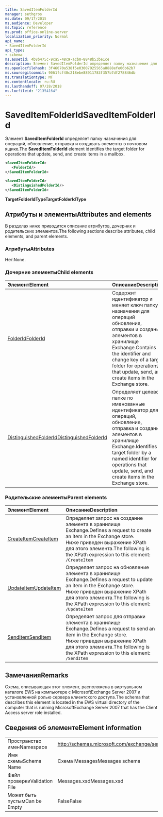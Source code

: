 ```yaml
---
title: SavedItemFolderId
manager: sethgros
ms.date: 09/17/2015
ms.audience: Developer
ms.topic: reference
ms.prod: office-online-server
localization_priority: Normal
api_name:
- SavedItemFolderId
api_type:
- schema
ms.assetid: 4b8b475c-9ca5-48c9-acb0-8848b53be1ce
description: Элемент SavedItemFolderId определяет папку назначения для операций, обновление, отправка и создавать элементы в почтовом ящике.
ms.openlocfilehash: 3f46070a538f5e03007925565a8888efe06b62b7
ms.sourcegitcommit: 9061fcf40c218ebe88911783f357b7df278846db
ms.translationtype: MT
ms.contentlocale: ru-RU
ms.lasthandoff: 07/28/2018
ms.locfileid: "21354164"
---
```

# <a name="saveditemfolderid"></a><span data-ttu-id="e5d13-103">SavedItemFolderId</span><span class="sxs-lookup"><span data-stu-id="e5d13-103">SavedItemFolderId</span></span>

<span data-ttu-id="e5d13-104">Элемент **SavedItemFolderId** определяет папку назначения для операций, обновление, отправка и создавать элементы в почтовом ящике.</span><span class="sxs-lookup"><span data-stu-id="e5d13-104">The **SavedItemFolderId** element identifies the target folder for operations that update, send, and create items in a mailbox.</span></span> 
  
```xml
<SavedItemFolderId>
   <FolderId/>
</SavedItemFolderId>
```

```xml
<SavedItemFolderId>
   <DistinguishedFolderId/>
</SavedItemFolderId>
```

<span data-ttu-id="e5d13-105">**TargetFolderIdType**</span><span class="sxs-lookup"><span data-stu-id="e5d13-105">**TargetFolderIdType**</span></span>

## <a name="attributes-and-elements"></a><span data-ttu-id="e5d13-106">Атрибуты и элементы</span><span class="sxs-lookup"><span data-stu-id="e5d13-106">Attributes and elements</span></span>

<span data-ttu-id="e5d13-107">В разделах ниже приводится описание атрибутов, дочерних и родительских элементов.</span><span class="sxs-lookup"><span data-stu-id="e5d13-107">The following sections describe attributes, child elements, and parent elements.</span></span>
  
### <a name="attributes"></a><span data-ttu-id="e5d13-108">Атрибуты</span><span class="sxs-lookup"><span data-stu-id="e5d13-108">Attributes</span></span>

<span data-ttu-id="e5d13-109">Нет.</span><span class="sxs-lookup"><span data-stu-id="e5d13-109">None.</span></span>
  
### <a name="child-elements"></a><span data-ttu-id="e5d13-110">Дочерние элементы</span><span class="sxs-lookup"><span data-stu-id="e5d13-110">Child elements</span></span>

|<span data-ttu-id="e5d13-111">**Элемент**</span><span class="sxs-lookup"><span data-stu-id="e5d13-111">**Element**</span></span>|<span data-ttu-id="e5d13-112">**Описание**</span><span class="sxs-lookup"><span data-stu-id="e5d13-112">**Description**</span></span>|
|:-----|:-----|
|[<span data-ttu-id="e5d13-113">FolderId</span><span class="sxs-lookup"><span data-stu-id="e5d13-113">FolderId</span></span>](folderid.md) <br/> |<span data-ttu-id="e5d13-114">Содержит идентификатор и меняет ключ папку назначения для операций обновления, отправки и создания элементов в хранилище Exchange.</span><span class="sxs-lookup"><span data-stu-id="e5d13-114">Contains the identifier and change key of a target folder for operations that update, send, and create items in the Exchange store.</span></span>  <br/> |
|[<span data-ttu-id="e5d13-115">DistinguishedFolderId</span><span class="sxs-lookup"><span data-stu-id="e5d13-115">DistinguishedFolderId</span></span>](distinguishedfolderid.md) <br/> |<span data-ttu-id="e5d13-116">Определяет целевой папке по именованные идентификатор для операций, обновление, отправка и создания элементов в хранилище Exchange.</span><span class="sxs-lookup"><span data-stu-id="e5d13-116">Identifies a target folder by a named identifier for operations that update, send, and create items in the Exchange store.</span></span>  <br/> |
   
### <a name="parent-elements"></a><span data-ttu-id="e5d13-117">Родительские элементы</span><span class="sxs-lookup"><span data-stu-id="e5d13-117">Parent elements</span></span>

|<span data-ttu-id="e5d13-118">**Элемент**</span><span class="sxs-lookup"><span data-stu-id="e5d13-118">**Element**</span></span>|<span data-ttu-id="e5d13-119">**Описание**</span><span class="sxs-lookup"><span data-stu-id="e5d13-119">**Description**</span></span>|
|:-----|:-----|
|[<span data-ttu-id="e5d13-120">CreateItem</span><span class="sxs-lookup"><span data-stu-id="e5d13-120">CreateItem</span></span>](createitem.md) <br/> |<span data-ttu-id="e5d13-121">Определяет запрос на создание элемента в хранилище Exchange.</span><span class="sxs-lookup"><span data-stu-id="e5d13-121">Defines a request to create an item in the Exchange store.</span></span>  <br/> <span data-ttu-id="e5d13-122">Ниже приведен выражение XPath для этого элемента.</span><span class="sxs-lookup"><span data-stu-id="e5d13-122">The following is the XPath expression to this element:</span></span>  <br/>  `/CreateItem` <br/> |
|[<span data-ttu-id="e5d13-123">UpdateItem</span><span class="sxs-lookup"><span data-stu-id="e5d13-123">UpdateItem</span></span>](updateitem.md) <br/> |<span data-ttu-id="e5d13-124">Определяет запрос на обновление элемента в хранилище Exchange.</span><span class="sxs-lookup"><span data-stu-id="e5d13-124">Defines a request to update an item in the Exchange store.</span></span>  <br/> <span data-ttu-id="e5d13-125">Ниже приведен выражение XPath для этого элемента.</span><span class="sxs-lookup"><span data-stu-id="e5d13-125">The following is the XPath expression to this element:</span></span>  <br/>  `/UpdateItem` <br/> |
|[<span data-ttu-id="e5d13-126">SendItem</span><span class="sxs-lookup"><span data-stu-id="e5d13-126">SendItem</span></span>](senditem.md) <br/> |<span data-ttu-id="e5d13-127">Определяет запрос для отправки элемента в хранилище Exchange.</span><span class="sxs-lookup"><span data-stu-id="e5d13-127">Defines a request to send an item in the Exchange store.</span></span>  <br/> <span data-ttu-id="e5d13-128">Ниже приведен выражение XPath для этого элемента.</span><span class="sxs-lookup"><span data-stu-id="e5d13-128">The following is the XPath expression to this element:</span></span>  <br/>  `/SendItem` <br/> |
   
## <a name="remarks"></a><span data-ttu-id="e5d13-129">Замечания</span><span class="sxs-lookup"><span data-stu-id="e5d13-129">Remarks</span></span>

<span data-ttu-id="e5d13-130">Схема, описывающая этот элемент, расположена в виртуальном каталоге EWS на компьютере с MicrosoftExchange Server 2007 и установленной ролью сервера клиентского доступа.</span><span class="sxs-lookup"><span data-stu-id="e5d13-130">The schema that describes this element is located in the EWS virtual directory of the computer that is running MicrosoftExchange Server 2007 that has the Client Access server role installed.</span></span>
  
## <a name="element-information"></a><span data-ttu-id="e5d13-131">Сведения об элементе</span><span class="sxs-lookup"><span data-stu-id="e5d13-131">Element information</span></span>

|||
|:-----|:-----|
|<span data-ttu-id="e5d13-132">Пространство имен</span><span class="sxs-lookup"><span data-stu-id="e5d13-132">Namespace</span></span>  <br/> |http://schemas.microsoft.com/exchange/services/2006/messages  <br/> |
|<span data-ttu-id="e5d13-133">Имя схемы</span><span class="sxs-lookup"><span data-stu-id="e5d13-133">Schema Name</span></span>  <br/> |<span data-ttu-id="e5d13-134">Схема Messages</span><span class="sxs-lookup"><span data-stu-id="e5d13-134">Messages schema</span></span>  <br/> |
|<span data-ttu-id="e5d13-135">Файл проверки</span><span class="sxs-lookup"><span data-stu-id="e5d13-135">Validation File</span></span>  <br/> |<span data-ttu-id="e5d13-136">Messages.xsd</span><span class="sxs-lookup"><span data-stu-id="e5d13-136">Messages.xsd</span></span>  <br/> |
|<span data-ttu-id="e5d13-137">Может быть пустым</span><span class="sxs-lookup"><span data-stu-id="e5d13-137">Can be Empty</span></span>  <br/> |<span data-ttu-id="e5d13-138">False</span><span class="sxs-lookup"><span data-stu-id="e5d13-138">False</span></span>  <br/> |
   


